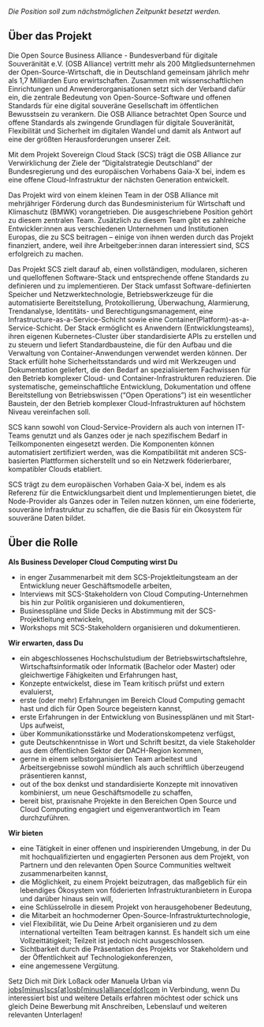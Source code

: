 *Die Position soll zum nächstmöglichen Zeitpunkt besetzt werden.*

## Über das Projekt

Die Open Source Business Alliance - Bundesverband für digitale Souveränität e.V. (OSB Alliance) vertritt mehr als 200 Mitgliedsunternehmen der Open-Source-Wirtschaft, die in Deutsch­land gemeinsam jährlich mehr als 1,7 Milliarden Euro erwirtschaften. Zusammen mit wissenschaftlichen Einrichtungen und Anwenderorganisationen setzt sich der Verband dafür ein, die zentrale Bedeutung von Open-Source-Software und offenen Standards für eine digital souveräne Gesellschaft im öffentlichen Bewusstsein zu verankern. Die OSB Alliance betrachtet Open Source und offene Standards als zwingende Grundlagen für digitale Souveränität, Flexibilität und Sicherheit im digitalen Wandel und damit als Antwort auf eine der größten Herausforderungen unserer Zeit.

Mit dem Projekt Sovereign Cloud Stack (SCS) trägt die OSB Alliance zur Verwirklichung der Ziele der ”Digitalstrategie Deutschland” der Bundesregierung und des europäischen Vorhabens Gaia-X bei, indem es eine offene Cloud-Infrastruktur der nächsten Generation entwickelt.

Das Projekt wird von einem kleinen Team in der OSB Alliance mit mehrjähriger Förderung durch das Bundesministerium für Wirtschaft und Klimaschutz (BMWK) vorangetrieben. Die ausgeschriebene Position gehört zu diesem zentralen Team. Zusätzlich zu diesem Team gibt es zahlreiche Entwickler:innen aus verschiedenen Unternehmen und Institutionen Europas, die zu SCS beitragen – einige von ihnen werden durch das Projekt finanziert, andere, weil ihre Arbeitgeber:innen daran interessiert sind, SCS erfolgreich zu machen.

Das Projekt SCS zielt darauf ab, einen vollständigen, modularen, sicheren und quelloffenen Software-Stack und entsprechende offene Standards zu definieren und zu implementieren. Der Stack umfasst Software-definierten Speicher und Netzwerktechnologie, Betriebswerkzeuge für die automatisierte Bereitstellung, Protokollierung, Überwachung, Alarmierung, Trendanalyse, Identitäts- und Berechtigungsmanagement, eine Infrastructure-as-a-Service-Schicht sowie eine Container(Platform)-as-a-Service-Schicht. Der Stack ermöglicht es Anwendern (Entwicklungsteams), ihren eigenen Kubernetes-Cluster über standardisierte APIs zu erstellen und zu steuern und liefert Standardbausteine, die für den Aufbau und die Verwaltung von Container-Anwendungen verwendet werden können. Der Stack erfüllt hohe Sicherheitsstandards und wird mit Werkzeugen und Dokumentation geliefert, die den Bedarf an spezialisiertem Fachwissen für den Betrieb komplexer Cloud- und Container-Infrastrukturen reduzieren. Die systematische, gemeinschaftliche Entwicklung, Dokumentation und offene Bereitstellung von Betriebswissen (“Open Operations”) ist ein wesentlicher Baustein, der den Betrieb komplexer Cloud-Infrastrukturen auf höchstem Niveau vereinfachen soll.

SCS kann sowohl von Cloud-Service-Providern als auch von internen IT-Teams genutzt  und als Ganzes oder je nach spezifischem Bedarf in Teilkomponenten eingesetzt werden. Die Komponenten können automatisiert zertifiziert werden, was die Kompatibilität mit anderen SCS-basierten Plattformen sicherstellt und so ein Netzwerk föderierbarer, kompatibler Clouds etabliert. 

SCS trägt zu dem europäischen Vorhaben Gaia-X bei, indem es als Referenz für die Entwicklungsarbeit dient und Implementierungen bietet, die Node-Provider als Ganzes oder in Teilen nutzen können, um eine föderierte, souveräne Infrastruktur zu schaffen, die die Basis für ein Ökosystem für souveräne Daten bildet.

## Über die Rolle

**Als Business Developer Cloud Computing wirst Du**
      
* in enger Zusammenarbeit mit dem SCS-Projektleitungsteam an der Entwicklung neuer Geschäftsmodelle arbeiten,
* Interviews mit SCS-Stakeholdern von Cloud Computing-Unternehmen bis hin zur Politik organisieren und dokumentieren,
* Businesspläne und Slide Decks in Abstimmung mit der SCS-Projektleitung entwickeln,
* Workshops mit SCS-Stakeholdern organisieren und dokumentieren. 

**Wir erwarten, dass Du**
      
* ein abgeschlossenes Hochschulstudium der Betriebswirtschaftslehre, Wirtschaftsinformatik oder Informatik (Bachelor oder Master) oder gleichwertige Fähigkeiten und Erfahrungen hast,
* Konzepte entwickelst, diese im Team kritisch prüfst und extern evaluierst,
* erste (oder mehr) Erfahrungen im Bereich Cloud Computing gemacht hast und dich für Open Source begeistern kannst,
* erste Erfahrungen in der Entwicklung von Businessplänen und mit Start-Ups aufweist,
* über Kommunikationsstärke und Moderationskompetenz verfügst,
* gute Deutschkenntnisse in Wort und Schrift besitzt, da viele Stakeholder aus dem öffentlichen Sektor der DACH-Region kommen,
* gerne in einem selbstorganisierten Team arbeitest und Arbeitsergebnisse sowohl mündlich als auch schriftlich überzeugend präsentieren kannst,
* out of the box denkst und standardisierte Konzepte mit innovativen kombinierst, um neue Geschäftsmodelle zu schaffen,
* bereit bist, praxisnahe Projekte in den Bereichen Open Source und Cloud Computing engagiert und eigenverantwortlich im Team durchzuführen.

**Wir bieten**
      
* eine Tätigkeit in einer offenen und inspirierenden Umgebung, in der Du mit hochqualifizierten und engagierten Personen aus dem Projekt, von Partnern und den relevanten Open Source Communities weltweit zusammenarbeiten kannst,
* die Möglichkeit, zu einem Projekt beizutragen, das maßgeblich für ein lebendiges Ökosystem von föderierten Infrastrukturanbietern in Europa und darüber hinaus sein will,
* eine Schlüsselrolle in diesem Projekt von herausgehobener Bedeutung,
* die Mitarbeit an hochmoderner Open-Source-Infrastrukturtechnologie,
* viel Flexibilität, wie Du Deine Arbeit organisieren und zu dem international verteilten Team beitragen kannst. Es handelt sich um eine Vollzeittätigkeit; Teilzeit ist jedoch nicht ausgeschlossen.
* Sichtbarkeit durch die Präsentation des Projekts vor Stakeholdern und der Öffentlichkeit auf Technologiekonferenzen,
* eine angemessene Vergütung.
      
Setz Dich mit Dirk Loßack oder Manuela Urban via [jobs[minus]scs[at]osb[minus]alliance[dot]com](mailto:jobs-scs@osb-alliance.com) in Verbindung, wenn Du interessiert bist und weitere Details erfahren möchtest oder schick uns gleich Deine Bewerbung mit Anschreiben, Lebenslauf und weiteren relevanten Unterlagen!
